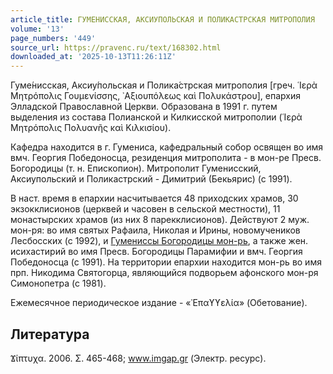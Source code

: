 ```yaml
---
article_title: ГУМЕНИССКАЯ, АКСИУПОЛЬСКАЯ И ПОЛИКАСТРСКАЯ МИТРОПОЛИЯ
volume: '13'
page_numbers: '449'
source_url: https://pravenc.ru/text/168302.html
downloaded_at: '2025-10-13T11:26:11Z'
---
```


Гуме́нисская, Аксиу́польская и Полика́стрская митрополия [греч. ῾Ιερὰ Μητρόπολις Γουμενίσσης, ᾿Αξιουπόλεως καὶ Πολυκάστρου], епархия Элладской Православной Церкви. Образована в 1991 г. путем выделения из состава Полианской и Килкисской митрополии (῾Ιερὰ Μητρόπολις Πολυανῆς καὶ Κιλκισίου).

Кафедра находится в г. Гумениса, кафедральный собор освящен во имя вмч. Георгия Победоносца, резиденция митрополита - в мон-ре Пресв. Богородицы (т. н. Епископион). Митрополит Гуменисский, Аксиупольский и Поликастрский - Димитрий (Бекьярис) (с 1991).

В наст. время в епархии насчитывается 48 приходских храмов, 30 экзокклисионов (церквей и часовен в сельской местности), 11 монастырских храмов (из них 8 парекклисионов). Действуют 2 муж. мон-ря: во имя святых Рафаила, Николая и Ирины, новомучеников Лесбосских (с 1992), и [Гумениссы Богородицы мон-рь](<https://pravenc.ru/text/Гумениссы Богородицы мон-рь.html>), а также жен. исихастирий во имя Пресв. Богородицы Парамифии и вмч. Георгия Победоносца (с 1991). На территории епархии находится мон-рь во имя прп. Никодима Святогорца, являющийся подворьем афонского мон-ря Симонопетра (с 1981).

Ежемесячное периодическое издание - «᾿Επαϒϒελία» (Обетование).

## Литература

Ϫίπτυχα. 2006. Σ. 465-468; www.imgap.gr (Электр. ресурс).

